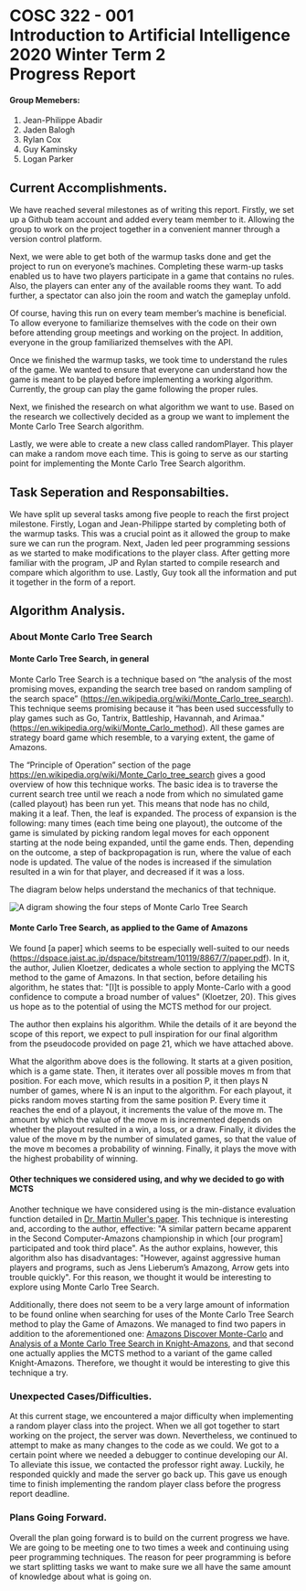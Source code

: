# COSC 322 - 001 <br> Introduction to Artificial Intelligence  <br> 2020 Winter Term 2 <br>Progress Report<br>

#### Group Memebers:
1. Jean-Philippe Abadir 
2.	Jaden Balogh 
3.	Rylan Cox
4.	Guy Kaminsky
5.	Logan Parker


## Current Accomplishments. 

We have reached several milestones as of writing this report. Firstly, we set up a Github team account and added every team member to it. Allowing the group to work on the project together in a convenient manner through a version control platform.

Next, we were able to get both of the warmup tasks done and get the project to run on everyone’s machines. Completing these warm-up tasks enabled us to have two players participate in a game that contains no rules. Also, the players can enter any of the available rooms they want. To add further, a spectator can also join the room and watch the gameplay unfold.

Of course, having this run on every team member’s machine is beneficial. To allow everyone to familiarize themselves with the code on their own before attending group meetings and working on the project. In addition, everyone in the group familiarized themselves with the API.

Once we finished the warmup tasks, we took time to understand the rules of the game. We wanted to ensure that everyone can understand how the game is meant to be played before implementing a working algorithm. Currently, the group can play the game following the proper rules.

Next, we finished the research on what algorithm we want to use. Based on the research we collectively decided as a group we want to implement the Monte Carlo Tree Search algorithm.

Lastly, we were able to create a new class called randomPlayer. This player can make a random move each time. This is going to serve as our starting point for implementing the Monte Carlo Tree Search algorithm.

## Task Seperation and Responsabilties. 
We have split up several tasks among five people to reach the first project milestone. Firstly, Logan and Jean-Philippe started by completing both of the warmup tasks. This was a crucial point as it allowed the group to make sure we can run the program. Next, Jaden led peer programming sessions as we started to make modifications to the player class. After getting more familiar with the program, JP and Rylan started to compile research and compare which algorithm to use. Lastly, Guy took all the information and put it together in the form of a report.

## Algorithm Analysis.
### About Monte Carlo Tree Search
#### Monte Carlo Tree Search, in general

Monte Carlo Tree Search is a technique based on “the analysis of the most promising moves, expanding the search tree based on random sampling of the search space” (https://en.wikipedia.org/wiki/Monte_Carlo_tree_search). This technique seems promising because it “has been used successfully to play games such as Go, Tantrix, Battleship, Havannah, and Arimaa." (https://en.wikipedia.org/wiki/Monte_Carlo_method). All these games are strategy board game which resemble, to a varying extent, the game of Amazons.

The “Principle of Operation” section of the page https://en.wikipedia.org/wiki/Monte_Carlo_tree_search gives a good overview of how this technique works. The basic idea is to traverse the current search tree until we reach a node from which no simulated game (called playout) has been run yet. This means that node has no child, making it a leaf. Then, the leaf is expanded. The process of expansion is the following: many times (each time being one playout), the outcome of the game is simulated by picking random legal moves for each opponent starting at the node being expanded, until the game ends. Then, depending on the outcome, a step of backpropagation is run, where the value of each node is updated. The value of the nodes is increased if the simulation resulted in a win for that player, and decreased if it was a loss.

The diagram below helps understand the mechanics of that technique.

  

![A digram showing the four steps of Monte Carlo Tree Search](https://upload.wikimedia.org/wikipedia/commons/thumb/2/21/MCTS-steps.svg/2880px-MCTS-steps.svg.png)


####  Monte Carlo Tree Search, as applied to the Game of Amazons

We found [a paper] which seems to be especially well-suited to our needs (https://dspace.jaist.ac.jp/dspace/bitstream/10119/8867/7/paper.pdf). In it, the author, Julien Kloetzer, dedicates a whole section to applying the MCTS method to the game of Amazons. In that section, before detailing his algorithm, he states that: "[I]t is possible to apply Monte-Carlo with a good confidence to compute a broad number of values" (Kloetzer, 20). This gives us hope as to the potential of using the MCTS method for our project.

The author then explains his algorithm. While the details of it are beyond the scope of this report, we expect to pull inspiration for our final algorithm from the pseudocode provided on page 21, which we have attached above.

What the algorithm above does is the following. It starts at a given position, which is a game state. Then, it iterates over all possible moves m from that position. For each move, which results in a position P, it then plays N number of games, where N is an input to the algorithm. For each playout, it picks random moves starting from the same position P. Every time it reaches the end of a playout, it increments the value of the move m. The amount by which the value of the move m is incremented depends on whether the playout resulted in a win, a loss, or a draw. Finally, it divides the value of the move m by the number of simulated games, so that the value of the move m becomes a probability of winning. Finally, it plays the move with the highest probability of winning.

####  Other techniques we considered using, and why we decided to go with MCTS

Another technique we have considered using is the min-distance evaluation function detailed in [Dr. Martin Muller's paper](http://library.msri.org/books/Book42/files/muller.pdf). This technique is interesting and, according to the author, effective: "A similar pattern became apparent in the Second Computer-Amazons championship in which [our program] participated and took third place". As the author explains, however, this algorithm also has disadvantages: "However, against aggressive human players and programs, such as Jens Lieberum’s Amazong, Arrow gets into trouble quickly". For this reason, we thought it would be interesting to explore using Monte Carlo Tree Search.

Additionally, there does not seem to be a very large amount of information to be found online when searching for uses of the Monte Carlo Tree Search method to play the Game of Amazons. We managed to find two papers in addition to the aforementioned one: [Amazons Discover Monte-Carlo](https://link.springer.com/chapter/10.1007/978-3-540-87608-3_2) and [Analysis of a Monte Carlo Tree Search in Knight-Amazons](https://www.sciencedirect.com/science/article/pii/S1877050915025417), and that second one actually applies the MCTS method to a variant of the game called Knight-Amazons. Therefore, we thought it would be interesting to give this technique a try.


### Unexpected Cases/Difficulties.
At this current stage, we encountered a major difficulty when implementing a random player class into the project. When we all got together to start working on the project, the server was down. Nevertheless, we continued to attempt to make as many changes to the code as we could. We got to a certain point where we needed a debugger to continue developing our AI. To alleviate this issue, we contacted the professor right away. Luckily, he responded quickly and made the server go back up. This gave us enough time to finish implementing the random player class before the progress report deadline.

### Plans Going Forward.
Overall the plan going forward is to build on the current progress we have. We are going to be meeting one to two times a week and continuing using peer programming techniques. The reason for peer programming is before we start splitting tasks we want to make sure we all have the same amount of knowledge about what is going on.
 